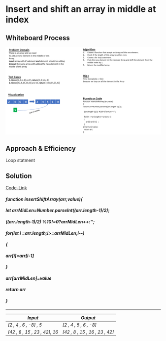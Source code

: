 # Insert and shift an array in middle at index

## **Whiteboard Process**

![White-Borad](img/array-insert-shift.png)

## **Approach & Efficiency**

Loop statment

## **Solution**

[Code-Link](https://replit.com/@Malek-SHSH/testing#index.js)



#### ***function insertShiftArray(arr,value){***

 #### ***let arrMidLen=Number.parseInt((arr.length-1)/2);***
 #### ***((arr.length-1)/2) %10!=0?arrMidLen++:'';***
 #### ***for(let i =arr.length;i>=arrMidLen;i--)***
 ####   ***{***
  ####    ***arr[i]=arr[i-1]***
  ####  ***}***
  #### ***arr[arrMidLen]=value***
 #### ***return arr***
#### ***}***


---------------------------------------------
| ***Input***       | ***Output*** |
| ----------- | ----------- |
| _[2 , 4 , 6 , -8] , 5_     | _[2 , 4 , 5 , 6 , -8]_       |
| _[42 , 8 , 15 , 23 , 42], 16_  | _[42 , 8 , 15 , 16  , 23 , 42]_       |

